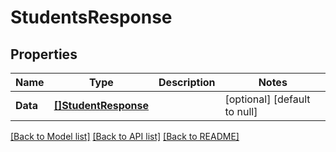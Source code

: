 # StudentsResponse

## Properties
Name | Type | Description | Notes
------------ | ------------- | ------------- | -------------
**Data** | [**[]StudentResponse**](StudentResponse.md) |  | [optional] [default to null]

[[Back to Model list]](../README.md#documentation-for-models) [[Back to API list]](../README.md#documentation-for-api-endpoints) [[Back to README]](../README.md)


